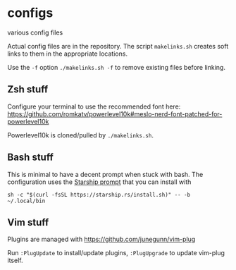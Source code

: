 # configs
various config files

Actual config files are in the repository. The script `makelinks.sh` creates
soft links to them in the appropriate locations.

Use the `-f` option `./makelinks.sh -f` to remove existing files before
linking.

## Zsh stuff

Configure your terminal to use the recommended font here:
https://github.com/romkatv/powerlevel10k#meslo-nerd-font-patched-for-powerlevel10k

Powerlevel10k is cloned/pulled by `./makelinks.sh`.

## Bash stuff

This is minimal to have a decent prompt when stuck with bash. The configuration
uses the [Starship prompt](https://starship.rs/) that you can install with

```shell
sh -c "$(curl -fsSL https://starship.rs/install.sh)" -- -b ~/.local/bin
```

## Vim stuff

Plugins are managed with https://github.com/junegunn/vim-plug

Run `:PlugUpdate` to install/update plugins, `:PlugUpgrade` to update vim-plug
itself.
